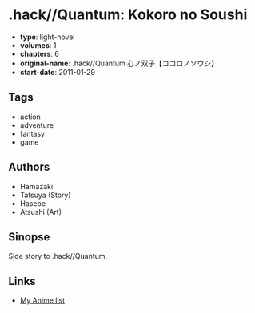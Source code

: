 # .hack//Quantum: Kokoro no Soushi

-   **type**: light-novel
-   **volumes**: 1
-   **chapters**: 6
-   **original-name**: .hack//Quantum 心ノ双子【ココロノソウシ】
-   **start-date**: 2011-01-29

## Tags

-   action
-   adventure
-   fantasy
-   game

## Authors

-   Hamazaki
-   Tatsuya (Story)
-   Hasebe
-   Atsushi (Art)

## Sinopse

Side story to .hack//Quantum.

## Links

-   [My Anime list](https://myanimelist.net/manga/57367/hack__Quantum__Kokoro_no_Soushi)
